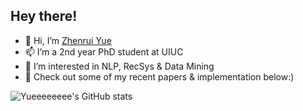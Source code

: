 ## Hey there! 

- 👋 Hi, I’m [Zhenrui Yue](https://yueeeeeeee.github.io/) 
- 📫 I’m a 2nd year PhD student at UIUC
- 👀 I’m interested in NLP, RecSys & Data Mining
- 🌱 Check out some of my recent papers & implementation below:)

![Yueeeeeeee's GitHub stats](https://github-readme-stats.vercel.app/api?username=yueeeeeeee&show_icons=true&theme=vue-dark)
